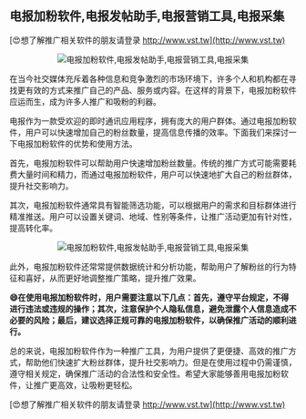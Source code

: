 ## **电报加粉软件,电报发帖助手,电报营销工具,电报采集**

[😍想了解推广相关软件的朋友请登录 http://www.vst.tw](http://www.vst.tw)

 <center><img src="https://vst.tw/MP4/tuiguang/png/2.png" alt="电报加粉软件,电报发帖助手,电报营销工具,电报采集"></center>

在当今社交媒体充斥着各种信息和竞争激烈的市场环境下，许多个人和机构都在寻找更有效的方式来推广自己的产品、服务或内容。在这样的背景下，电报加粉软件应运而生，成为许多人推广和吸粉的利器。

电报作为一款受欢迎的即时通讯应用程序，拥有庞大的用户群体。通过电报加粉软件，用户可以快速增加自己的粉丝数量，提高信息传播的效率。下面我们来探讨一下电报加粉软件的优势和使用方法。

首先，电报加粉软件可以帮助用户快速增加粉丝数量。传统的推广方式可能需要耗费大量时间和精力，而通过电报加粉软件，用户可以快速地扩大自己的粉丝群体，提升社交影响力。

其次，电报加粉软件通常具有智能筛选功能，可以根据用户的需求和目标群体进行精准推送。用户可以设置关键词、地域、性别等条件，让推广活动更加有针对性，提高转化率。

 <center><img src="https://vst.tw/MP4/tuiguang/png/2.png" alt="电报加粉软件,电报发帖助手,电报营销工具,电报采集"></center>

此外，电报加粉软件还常常提供数据统计和分析功能，帮助用户了解粉丝的行为特征和喜好，从而更好地调整推广策略，提升推广效果。

**😄在使用电报加粉软件时，用户需要注意以下几点：首先，遵守平台规定，不得进行违法或违规的操作；其次，注意保护个人隐私信息，避免泄露个人信息造成不必要的风险；最后，建议选择正规可靠的电报加粉软件，以确保推广活动的顺利进行。**

总的来说，电报加粉软件作为一种推广工具，为用户提供了更便捷、高效的推广方式，帮助他们快速扩大粉丝群体，提升社交影响力。但是在使用过程中仍需谨慎，遵守相关规定，确保推广活动的合法性和安全性。希望大家能够善用电报加粉软件，让推广更高效，让吸粉更轻松。

[😍想了解推广相关软件的朋友请登录 http://www.vst.tw](http://www.vst.tw)



